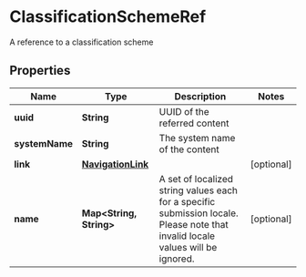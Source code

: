

# ClassificationSchemeRef

A reference to a classification scheme
## Properties

Name | Type | Description | Notes
------------ | ------------- | ------------- | -------------
**uuid** | **String** | UUID of the referred content | 
**systemName** | **String** | The system name of the content | 
**link** | [**NavigationLink**](NavigationLink.md) |  |  [optional]
**name** | **Map&lt;String, String&gt;** | A set of localized string values each for a specific submission locale. Please note that invalid locale values will be ignored. |  [optional]



